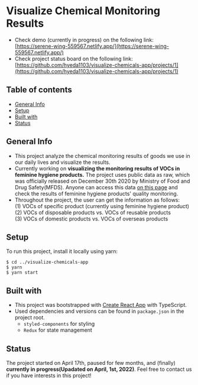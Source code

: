 # Visualize Chemical Monitoring Results

- Check demo (currently in progress) on the following link: [https://serene-wing-559567.netlify.app/](https://serene-wing-559567.netlify.app/) 
- Check project status board on the following link: [https://github.com/hyeda1103/visualize-chemicals-app/projects/1](https://github.com/hyeda1103/visualize-chemicals-app/projects/1)

## Table of contents

- [General Info](#general-info)
- [Setup](#setup)
- [Built with](#built-with)
- [Status](#status)

## General Info

- This project analyze the chemical monitoring results of goods we use in our daily lives and visualize the results.
- Currently working on <b>visualizing the monitoring results of VOCs in feminine hygiene products.</b> The project uses public data as raw, which was officially released on December 30th 2020 by Ministry of Food and Drug Safety(MFDS). Anyone can access this data [on this page](https://www.mfds.go.kr/brd/m_99/view.do?seq=44922) and check the results of feminine hygiene products' quality monitoring.
- Throughout the project, the user can get the information as follows:<br />
  (1) VOCs of specific product (currently using feminine hygiene product) <br />
  (2) VOCs of disposable products vs. VOCs of reusable products <br />
  (3) VOCs of domestic products vs. VOCs of overseas products <br />

## Setup

To run this project, install it locally using yarn:

```
$ cd ../visualize-chemicals-app
$ yarn
$ yarn start
```

## Built with

- This project was bootstrapped with [Create React App](https://github.com/facebook/create-react-app) with TypeScript.
- Used dependencies and versions can be found in `package.json` in the project root.
  - `styled-components` for styling
  - `Redux` for state management 

## Status

The project started on April 17th, paused for few months, and (finally) **currently in progress(Upadated on April, 1st, 2022)**. Feel free to contact us if you have interests in this project!
